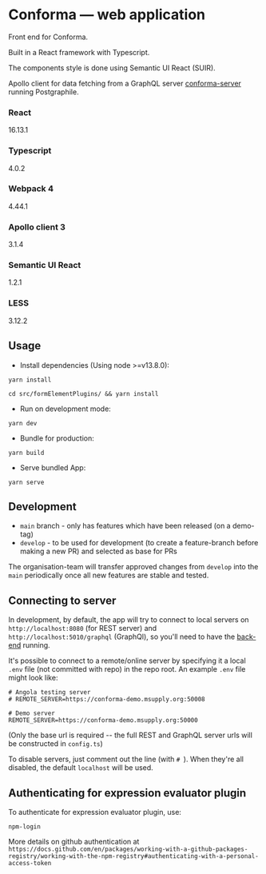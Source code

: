 # Conforma — web application

Front end for Conforma.

Built in a React framework with Typescript.

The components style is done using Semantic UI React (SUIR).

Apollo client for data fetching from a GraphQL server [conforma-server](https://github.com/msupply-foundation/conforma-server) running Postgraphile.

### React

16.13.1

### Typescript

4.0.2

### Webpack 4

4.44.1

### Apollo client 3

3.1.4

### Semantic UI React

1.2.1

### LESS

3.12.2

## Usage

- Install dependencies (Using node >=v13.8.0):

`yarn install`

`cd src/formElementPlugins/ && yarn install`

- Run on development mode:

`yarn dev`

- Bundle for production:

`yarn build`

- Serve bundled App:

`yarn serve`

## Development

- `main` branch - only has features which have been released (on a demo-tag)
- `develop` - to be used for development (to create a feature-branch before making a new PR) and selected as base for PRs

The organisation-team will transfer approved changes from `develop` into the `main` periodically once all new features are stable and tested.

## Connecting to server

In development, by default, the app will try to connect to local servers on `http://localhost:8080` (for REST server) and `http://localhost:5010/graphql` (GraphQl), so you'll need to have the [back-end](https://github.com/msupply-foundation/conforma-server) running.

It's possible to connect to a remote/online server by specifying it a local `.env` file (not committed with repo) in the repo root. An example `.env` file might look like:

```
# Angola testing server
# REMOTE_SERVER=https://conforma-demo.msupply.org:50008

# Demo server
REMOTE_SERVER=https://conforma-demo.msupply.org:50000

```

(Only the base url is required -- the full REST and GraphQL server urls will be constructed in `config.ts`)

To disable servers, just comment out the line (with `# `). When they're all disabled, the default `localhost` will be used.

## Authenticating for expression evaluator plugin

To authenticate for expression evaluator plugin, use:

```
npm-login
```

More details on github authentication at `https://docs.github.com/en/packages/working-with-a-github-packages-registry/working-with-the-npm-registry#authenticating-with-a-personal-access-token`
